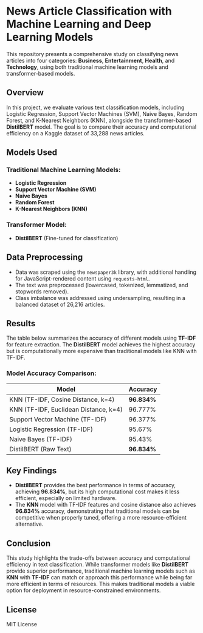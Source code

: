 # News Article Classification with Machine Learning and Deep Learning Models

This repository presents a comprehensive study on classifying news articles into four categories: **Business**, **Entertainment**, **Health**, and **Technology**, using both traditional machine learning models and transformer-based models.

## Overview

In this project, we evaluate various text classification models, including Logistic Regression, Support Vector Machines (SVM), Naive Bayes, Random Forest, and K-Nearest Neighbors (KNN), alongside the transformer-based **DistilBERT** model. The goal is to compare their accuracy and computational efficiency on a Kaggle dataset of 33,288 news articles.

## Models Used

### Traditional Machine Learning Models:
- **Logistic Regression**
- **Support Vector Machine (SVM)**
- **Naive Bayes**
- **Random Forest**
- **K-Nearest Neighbors (KNN)**

### Transformer Model:
- **DistilBERT** (Fine-tuned for classification)

## Data Preprocessing

- Data was scraped using the `newspaper3k` library, with additional handling for JavaScript-rendered content using `requests-html`.
- The text was preprocessed (lowercased, tokenized, lemmatized, and stopwords removed).
- Class imbalance was addressed using undersampling, resulting in a balanced dataset of 26,216 articles.

## Results

The table below summarizes the accuracy of different models using **TF-IDF** for feature extraction. The **DistilBERT** model achieves the highest accuracy but is computationally more expensive than traditional models like KNN with TF-IDF.

### Model Accuracy Comparison:

| **Model**                                    | **Accuracy**   |
|----------------------------------------------|----------------|
| KNN (TF-IDF, Cosine Distance, k=4)           | **96.834%**    |
| KNN (TF-IDF, Euclidean Distance, k=4)        | 96.777%        |
| Support Vector Machine (TF-IDF)              | 96.377%        |
| Logistic Regression (TF-IDF)                 | 95.67%         |
| Naive Bayes (TF-IDF)                         | 95.43%         |
| DistilBERT (Raw Text)                        | **96.834%**    |

## Key Findings

- **DistilBERT** provides the best performance in terms of accuracy, achieving **96.834%**, but its high computational cost makes it less efficient, especially on limited hardware.
- The **KNN** model with TF-IDF features and cosine distance also achieves **96.834%** accuracy, demonstrating that traditional models can be competitive when properly tuned, offering a more resource-efficient alternative.

## Conclusion

This study highlights the trade-offs between accuracy and computational efficiency in text classification. While transformer models like **DistilBERT** provide superior performance, traditional machine learning models such as **KNN** with **TF-IDF** can match or approach this performance while being far more efficient in terms of resources. This makes traditional models a viable option for deployment in resource-constrained environments.

## License

MIT License
